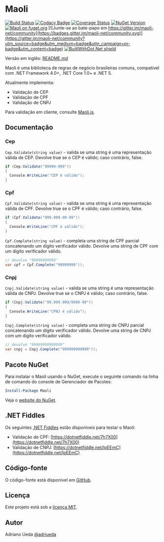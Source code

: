 # Maoli

[![Build Status](https://travis-ci.org/aueda/maoli.svg?branch=master)](https://travis-ci.org/aueda/maoli/)
[![Codacy Badge](https://api.codacy.com/project/badge/Grade/1a4cff971e9c4380826bb3176a668a4d)](https://app.codacy.com/manual/aueda/maoli?utm_source=github.com&utm_medium=referral&utm_content=aueda/maoli&utm_campaign=Badge_Grade_Dashboard)
[![Coverage Status](https://coveralls.io/repos/github/aueda/maoli/badge.svg)](https://coveralls.io/github/aueda/maoli)
[![NuGet Version](https://img.shields.io/nuget/v/Maoli.svg)](https://www.nuget.org/packages/Maoli/)
[![Maoli on fuget.org](https://www.fuget.org/packages/Maoli/badge.svg)](https://www.fuget.org/packages/Maoli)
[![Junte-se ao bate-papo em https://gitter.im/maoli-net/community](https://badges.gitter.im/maoli-net/community.svg)](https://gitter.im/maoli-net/community?utm_source=badge&utm_medium=badge&utm_campaign=pr-badge&utm_content=badge)
[![BuitlWithDot.Net shield](https://builtwithdot.net/project/143/maoli/badge)](https://builtwithdot.net/project/143/maoli)

Versão em inglês: [README.md](https://github.com/aueda/maoli/)

Maoli é uma biblioteca de regras de negócio brasileiras comuns,
compatível com .NET Framework 4.0+, .NET Core 1.0+ e .NET 5.

Atualmente implementa:

*   Validação de CEP
*   Validação de CPF
*   Validação de CNPJ

Para validação em cliente, consulte [Maoli.js](https://github.com/aueda/maoli.js/).

## Documentação

### Cep

``Cep.Validate(string value)`` - valida se uma string é uma representação válida de CEP. Devolve true se o CEP é válido; caso contrário, false.

```c#
if (Cep.Validate("99999-999"))
{
  Console.WriteLine("CEP é válido");
}
```

### Cpf

``Cpf.Validate(string value)`` - valida se uma string é uma representação válida de CPF. Devolve true se o CPF é válido; caso contrário, false.

```c#
if (Cpf.Validate("999.999.99-99"))
{
  Console.WriteLine("CPF é válido");
}
```

``Cpf.Complete(string value)`` - completa uma string de CPF parcial concatenando um dígito verificador válido. Devolve uma string de CPF com um dígito verificador válido.

```c#
// devolve "99999999999"
var cpf = Cpf.Complete("99999999")); 
```

### Cnpj

``Cnpj.Validate(string value)`` - valida se uma string é uma representação válida de CNPJ. Devolve true se o CNPJ é válido; caso contrário, false.

```c#
if (Cnpj.Validate("99.999.999/9999-99"))
{
  Console.WriteLine("CPNJ é válido");
}
```
``Cnpj.Complete(string value)`` - completa uma string de CNPJ parcial concatenando um dígito verificador válido. Devolve uma string de CNPJ com um dígito verificador válido.

```c#
// devolve "99999999999999"
var cnpj = Cnpj.Complete("999999999999")); 
```

## Pacote NuGet

Para instalar o Maoli usando o NuGet, execute o seguinte comando na linha de comando do console de Gerenciador de Pacotes:

```powershell
Install-Package Maoli
```

Veja o [website do NuGet](https://www.nuget.org/packages/Maoli/).

## .NET Fiddles

Os seguintes [.NET Fiddles](https://dotnetfiddle.net) estão disponíveis para testar o Maoli: 

*   Validação de CPF: [https://dotnetfiddle.net/7h7X00](https://dotnetfiddle.net/7h7X00)
*   Validação de CNPJ: [https://dotnetfiddle.net/IpEEmC](https://dotnetfiddle.net/IpEEmC)

## Código-fonte

O código-fonte está disponível em [GitHub](https://github.com/aueda/maoli/).

## Licença

Este projeto está sob a [licença MIT](http://opensource.org/licenses/MIT).

## Autor

Adriano Ueda [@adriueda](https://twitter.com/adriueda)
